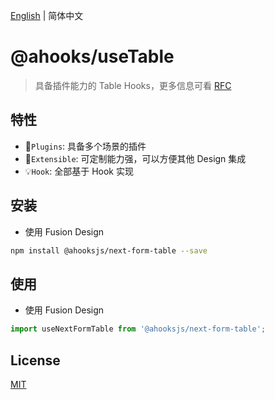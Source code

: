 [English](https://github.com/ahooksjs/useTable/blob/master/README.md) | 简体中文

# @ahooks/useTable

> 具备插件能力的 Table Hooks，更多信息可看 [RFC](https://github.com/alibaba/hooks/issues/465)

## 特性

- 🔗`Plugins`: 具备多个场景的插件
- 🚀`Extensible`: 可定制能力强，可以方便其他 Design 集成
- 💡`Hook`: 全部基于 Hook 实现

## 安装

- 使用 Fusion Design

```sh
npm install @ahooksjs/next-form-table --save
```

## 使用

- 使用 Fusion Design

```js
import useNextFormTable from '@ahooksjs/next-form-table';
```

## License

[MIT](./LICENSE)

